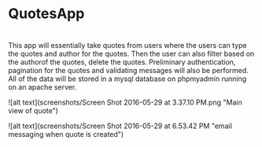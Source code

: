 # QuotesApp
#
This app will essentially take quotes from users where the users can type the quotes and author for the quotes. Then the user can also filter based on the authorof the quotes, delete the quotes. Preliminary authentication, pagination for the quotes and validating messages will also be performed. All of the data will be stored in a mysql database on phpmyadmin running on an apache server. 

![alt text](screenshots/Screen Shot 2016-05-29 at 3.37.10 PM.png "Main view of quote")

![alt text](screenshots/Screen Shot 2016-05-29 at 6.53.42 PM "email messaging when quote is created")

